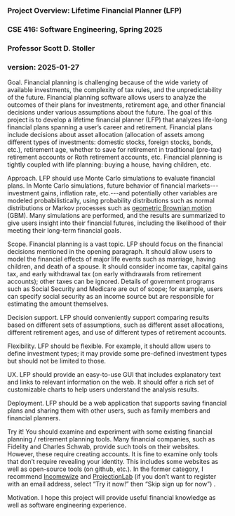 ### Project Overview: Lifetime Financial Planner (LFP)

### CSE 416: Software Engineering, Spring 2025

### Professor Scott D. Stoller

### version: 2025-01-27

Goal. Financial planning is challenging because of the wide variety of available investments, the complexity of tax rules, and the unpredictability of the future. Financial planning software allows users to analyze the outcomes of their plans for investments, retirement age, and other financial decisions under various assumptions about the future. The goal of this project is to develop a lifetime financial planner (LFP) that analyzes life-long financial plans spanning a user’s career and retirement. Financial plans include decisions about asset allocation (allocation of assets among different types of investments: domestic stocks, foreign stocks, bonds, etc.), retirement age, whether to save for retirement in traditional (pre-tax) retirement accounts or Roth retirement accounts, etc. Financial planning is tightly coupled with life planning: buying a house, having children, etc.

Approach. LFP should use Monte Carlo simulations to evaluate financial plans. In Monte Carlo simulations, future behavior of financial markets---investment gains, inflation rate, etc.---and potentially other variables are modeled probabilistically, using probability distributions such as normal distributions or Markov processes such as [geometric Brownian motion](https://www.investopedia.com/articles/07/montecarlo.asp) (GBM). Many simulations are performed, and the results are summarized to give users insight into their financial futures, including the likelihood of their meeting their long-term financial goals.

Scope. Financial planning is a vast topic. LFP should focus on the financial decisions mentioned in the opening paragraph. It should allow users to model the financial effects of major life events such as marriage, having children, and death of a spouse. It should consider income tax, capital gains tax, and early withdrawal tax (on early withdrawals from retirement accounts); other taxes can be ignored. Details of government programs such as Social Security and Medicare are out of scope; for example, users can specify social security as an income source but are responsible for estimating the amount themselves.

Decision support. LFP should conveniently support comparing results based on different sets of assumptions, such as different asset allocations, different retirement ages, and use of different types of retirement accounts.

Flexibility. LFP should be flexible. For example, it should allow users to define investment types; it may provide some pre-defined investment types but should not be limited to those.

UX. LFP should provide an easy-to-use GUI that includes explanatory text and links to relevant information on the web. It should offer a rich set of customizable charts to help users understand the analysis results.

Deployment. LFP should be a web application that supports saving financial plans and sharing them with other users, such as family members and financial planners.

Try it! You should examine and experiment with some existing financial planning / retirement planning tools. Many financial companies, such as Fidelity and Charles Schwab, provide such tools on their websites. However, these require creating accounts. It is fine to examine only tools that don’t require revealing your identity. This includes some websites as well as open-source tools (on github, etc.). In the former category, I recommend [Incomewize](https://incomewize.com) and [ProjectionLab](https://projectionlab.com/) (if you don’t want to register with an email address, select “Try it now!” then “Skip sign up for now”) .

Motivation. I hope this project will provide useful financial knowledge as well as software engineering experience.
